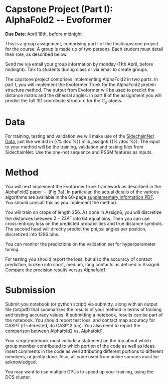 <!--
.. title: CSCI4969-6969 Capstone1 
.. slug: mlib_capstone1
.. date: 2022-04-10 14:21:31 UTC-04:00
.. tags: 
.. category: 
.. link: 
.. description: 
.. has_math: True
.. type: text
-->

# Capstone Project (Part I): AlphaFold2 -- Evoformer

**Due Date**: April 18th, before midnight

This is a group assignment, comprising part I of the final/capstone project for the course.
A group is made up of two persons.  Each student must detail their
role, as described below.

Send me via email your group information by monday
(11th April, before midnight). Talk to students during class or via email to
create groups.

The capstone project comprises implementing AlphaFold2 in two parts.
In part I, you will implement the Evoformer Trunk for the AlphaFold2 
protein structure method. The output from Evoformer will be used to predict
the distance matrix and the dihedral angles. In part II of the assignment
you will predict the full 3D coordinate structure for the $C_\alpha$ atoms.


# Data

For training, testing and validation we will make use of the 
[SidechainNet Data](https://github.com/jonathanking/sidechainnet), just like
we did in {{% doc %}} mlib_assign6 {{% /doc %}}.
The input to your method will be the training, validation and testing
files from SidechainNet. Use the one-hot sequence and PSSM features as
inputs. 


# Method

You will next implement the Evoformer trunk framework as described in the
[AlphaFold2 paper](https://www.nature.com/articles/s41586-021-03819-2) --
(Fig 3a).
In particular, the actual details of the various algorithms are available
in the 60-page [supplementary information PDF](https://static-content.springer.com/esm/art%3A10.1038%2Fs41586-021-03819-2/MediaObjects/41586_2021_3819_MOESM1_ESM.pdf). You should consult this as you implement the method.

You will train on crops of length $256$. As done in Assign6, you will discretize the distances between
$2-22 A^\circ$ into 64 equal bins.
Then you can use cross-entropy loss on the
predicted probabilities and true distance symbols. 
The second head will directly predict the phi,psi angles per
position, discretized into 1296 bins.

You can monitor the predictions on the validation set for
hyperparameter tuning.

For testing you should report the loss, but also the accuracy of contact
prediction, broken into short, medium, long contacts as defined in Assign6.
Compare the precision results versus Alphafold1.

# Submission

Submit you notebook (or python script) via submitty, along with an output file (txt/pdf) that
summarizes the results of your method in terms of training and testing
accuracy values. If submitting a notebook, results can be part of the
notebook. You should report test loss, and contact map accuracy for CASP7
(if interested,  do CASP12 too). You also need to report the comparison between Alphafold2 vs. Alphafold1.

Your script/notebook must include a statement on the top about which group
member contributed to which portion of the code as well as ideas. Insert
comments in the code as well attributing different portions to different
members, or jointly done. Also, all code used from online sources must be
acknowledged.


You may want to use multiple GPUs to speed up your training, using the DCS
cluster.
